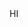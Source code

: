 <html>
	<head>
		<meta name="og:card" content="summary"/>
		<meta name="og:title" content="Test!"/>
		<meta name="og:description" content="This is a test, duh"/>
		<meta name="og:image" content="https://lookaside.fbsbx.com/lookaside/crawler/media/?media_id=234501933315844"/>
	</head>
	<body>
		HI
	</body>
</html>
